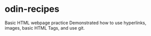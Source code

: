 # odin-recipes
Basic HTML webpage practice
Demonstrated how to use hyperlinks, images, basic HTML Tags, and use git. 
